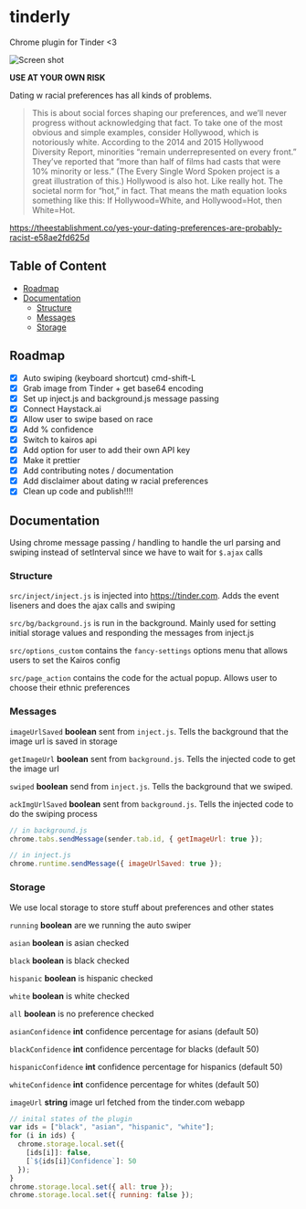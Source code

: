 # tinderly

Chrome plugin for Tinder &lt;3

![Screen shot](https://image.ibb.co/csy0Pw/Screen_Shot_2018_01_06_at_7_24_34_PM.png)

**USE AT YOUR OWN RISK**

Dating w racial preferences has all kinds of problems.

> This is about social forces shaping our preferences, and we’ll never progress without acknowledging that fact. To take one of the most obvious and simple examples, consider Hollywood, which is notoriously white. According to the 2014 and 2015 Hollywood Diversity Report, minorities “remain underrepresented on every front.” They’ve reported that “more than half of films had casts that were 10% minority or less.” (The Every Single Word Spoken project is a great illustration of this.) Hollywood is also hot. Like really hot. The societal norm for “hot,” in fact. That means the math equation looks something like this: If Hollywood=White, and Hollywood=Hot, then White=Hot.

https://theestablishment.co/yes-your-dating-preferences-are-probably-racist-e58ae2fd625d

## Table of Content

* [Roadmap](#roadmap)
* [Documentation](#documentation)
  * [Structure](#structure)
  * [Messages](#messages)
  * [Storage](#storage)

## Roadmap

* [x] Auto swiping (keyboard shortcut) cmd-shift-L
* [x] Grab image from Tinder + get base64 encoding
* [x] Set up inject.js and background.js message passing
* [x] Connect Haystack.ai
* [x] Allow user to swipe based on race
* [x] Add % confidence
* [x] Switch to kairos api
* [x] Add option for user to add their own API key
* [x] Make it prettier
* [x] Add contributing notes / documentation
* [x] Add disclaimer about dating w racial preferences
* [x] Clean up code and publish!!!!

## Documentation

Using chrome message passing / handling to handle the url parsing and swiping instead of setInterval since we have to wait for `$.ajax` calls

### Structure

`src/inject/inject.js` is injected into https://tinder.com. Adds the event liseners and does the ajax calls and swiping

`src/bg/background.js` is run in the background. Mainly used for setting initial storage values and responding the messages from inject.js

`src/options_custom` contains the `fancy-settings` options menu that allows users to set the Kairos config

`src/page_action` contains the code for the actual popup. Allows user to choose their ethnic preferences

### Messages

`imageUrlSaved` **boolean** sent from `inject.js`. Tells the background that the image url is saved in storage

`getImageUrl` **boolean** sent from `background.js`. Tells the injected code to get the image url

`swiped` **boolean** send from `inject.js`. Tells the background that we swiped.

`ackImgUrlSaved` **boolean** sent from `background.js`. Tells the injected code to do the swiping process

```javascript
// in background.js
chrome.tabs.sendMessage(sender.tab.id, { getImageUrl: true });

// in inject.js
chrome.runtime.sendMessage({ imageUrlSaved: true });
```

### Storage

We use local storage to store stuff about preferences and other states

`running` **boolean** are we running the auto swiper

`asian` **boolean** is asian checked

`black` **boolean** is black checked

`hispanic` **boolean** is hispanic checked

`white` **boolean** is white checked

`all` **boolean** is no preference checked

`asianConfidence` **int** confidence percentage for asians (default 50)

`blackConfidence` **int** confidence percentage for blacks (default 50)

`hispanicConfidence` **int** confidence percentage for hispanics (default 50)

`whiteConfidence` **int** confidence percentage for whites (default 50)

`imageUrl` **string** image url fetched from the tinder.com webapp

```javascript
// inital states of the plugin
var ids = ["black", "asian", "hispanic", "white"];
for (i in ids) {
  chrome.storage.local.set({
    [ids[i]]: false,
    [`${ids[i]}Confidence`]: 50
  });
}
chrome.storage.local.set({ all: true });
chrome.storage.local.set({ running: false });
```
